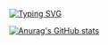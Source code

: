 [![Typing SVG](https://readme-typing-svg.herokuapp.com?font=Fira+Code&pause=1000&color=51D8F7&center=true&vCenter=true&width=435&lines=Hi%2C+I'm+MixZou)](https://git.io/typing-svg)


[![Anurag's GitHub stats](https://github-readme-stats.vercel.app/api?username=mixzou)](https://github.com/anuraghazra/github-readme-stats)
